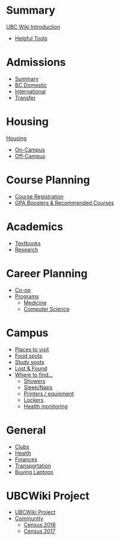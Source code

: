 # Summary
[UBC Wiki Introduction](./README.md)
- [Helpful Tools](./tools.md)

# Admissions
- [Summary](./admissions/README.md)
- [BC Domestic]()
- [International]()
- [Transfer]()

# Housing
[Housing]()
  - [On-Campus]()
  - [Off-Campus]()

# Course Planning
- [Course Registration](./course-planning/registration.md)
- [GPA Boosters & Recommended Courses]()

# Academics
- [Textbooks](./academics/classes/textbooks.md)
- [Research](./academics/research.md)

# Career Planning
- [Co-op]()
- [Programs]()
  - [Medicine]()
  - [Computer Science]()

# Campus
- [Places to visit]()
- [Food spots]()
- [Study spots]()
- [Lost & Found]()
- [Where to find...]()
  - [Showers](./campus/find/showers.md)
  - [Sleep/Naps](./campus/find/sleep.md)
  - [Printers / equipment]()
  - [Lockers]()
  - [Health monitoring]()

# General
- [Clubs]()
- [Health]()
- [Finances]()
- [Transportation]()
- [Buying Laptops]()

# UBCWiki Project
- [UBCWiki Project](./meta/project.md)
- [Community](./meta/community.md)
  - [Census 2018](./meta/census/2018.md)
  - [Census 2017](./meta/census/2017.md)